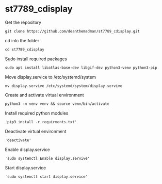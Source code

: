 # st7789_cdisplay

Get the repository
```markdown
git clone https://github.com/deanthemadman/st7789_cdisplay.git
```

cd into the folder
```markdown
cd st7789_cdisplay
```

Sudo install required packages
```markdown
sudo apt install libatlas-base-dev libgif-dev python3-venv python3-pip
```

Move display.service to /etc/systemd/system
```markdown
mv display.servive /etc/systemd/system/display.servive
```

Create and activate virtual environment
```markdown
python3 -m venv venv && source venv/bin/activate
```

Install required python modules
```markdown
'pip3 install -r requirments.txt'
```

Deactivate virtual environment
```markdown
'deactivate'
```

Enable display.service
```markdown
'sudo systemctl Enable display.servive'
```

Start display.service
```markdown
'sudo systemctl start display.service'
```
